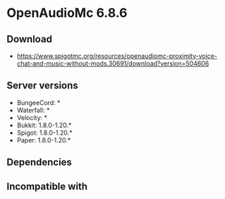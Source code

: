 # OpenAudioMc 6.8.6

## Download
- https://www.spigotmc.org/resources/openaudiomc-proximity-voice-chat-and-music-without-mods.30691/download?version=504606

## Server versions
- BungeeCord: *
- Waterfall: *
- Velocity: *
- Bukkit: 1.8.0-1.20.*
- Spigot: 1.8.0-1.20.*
- Paper: 1.8.0-1.20.*

## Dependencies

## Incompatible with